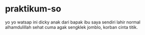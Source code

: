 # praktikum-so
yo yo watsap
ini dicky anak dari bapak ibu saya sendiri
lahir normal
alhamdulillah sehat
cuma agak sengklek
jomblo, korban cinta
titik.
